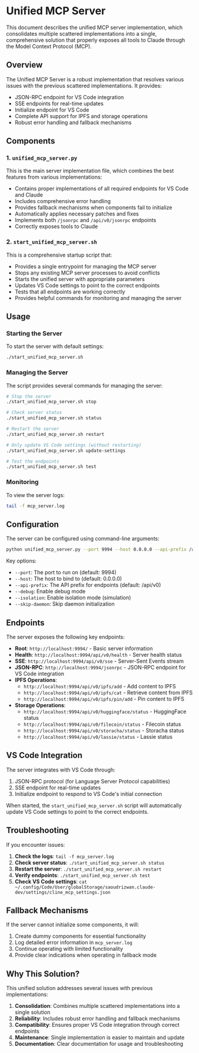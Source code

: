 # Unified MCP Server

This document describes the unified MCP server implementation, which consolidates multiple scattered implementations into a single, comprehensive solution that properly exposes all tools to Claude through the Model Context Protocol (MCP).

## Overview

The Unified MCP Server is a robust implementation that resolves various issues with the previous scattered implementations. It provides:

- JSON-RPC endpoint for VS Code integration
- SSE endpoints for real-time updates
- Initialize endpoint for VS Code
- Complete API support for IPFS and storage operations
- Robust error handling and fallback mechanisms

## Components

### 1. `unified_mcp_server.py`

This is the main server implementation file, which combines the best features from various implementations:

- Contains proper implementations of all required endpoints for VS Code and Claude
- Includes comprehensive error handling
- Provides fallback mechanisms when components fail to initialize
- Automatically applies necessary patches and fixes
- Implements both `/jsonrpc` and `/api/v0/jsonrpc` endpoints
- Correctly exposes tools to Claude

### 2. `start_unified_mcp_server.sh`

This is a comprehensive startup script that:

- Provides a single entrypoint for managing the MCP server
- Stops any existing MCP server processes to avoid conflicts
- Starts the unified server with appropriate parameters
- Updates VS Code settings to point to the correct endpoints
- Tests that all endpoints are working correctly
- Provides helpful commands for monitoring and managing the server

## Usage

### Starting the Server

To start the server with default settings:

```bash
./start_unified_mcp_server.sh
```

### Managing the Server

The script provides several commands for managing the server:

```bash
# Stop the server
./start_unified_mcp_server.sh stop

# Check server status
./start_unified_mcp_server.sh status

# Restart the server
./start_unified_mcp_server.sh restart

# Only update VS Code settings (without restarting)
./start_unified_mcp_server.sh update-settings

# Test the endpoints
./start_unified_mcp_server.sh test
```

### Monitoring

To view the server logs:

```bash
tail -f mcp_server.log
```

## Configuration

The server can be configured using command-line arguments:

```bash
python unified_mcp_server.py --port 9994 --host 0.0.0.0 --api-prefix /api/v0 --debug
```

Key options:

- `--port`: The port to run on (default: 9994)
- `--host`: The host to bind to (default: 0.0.0.0)
- `--api-prefix`: The API prefix for endpoints (default: /api/v0)
- `--debug`: Enable debug mode
- `--isolation`: Enable isolation mode (simulation)
- `--skip-daemon`: Skip daemon initialization

## Endpoints

The server exposes the following key endpoints:

- **Root**: `http://localhost:9994/` - Basic server information
- **Health**: `http://localhost:9994/api/v0/health` - Server health status
- **SSE**: `http://localhost:9994/api/v0/sse` - Server-Sent Events stream
- **JSON-RPC**: `http://localhost:9994/jsonrpc` - JSON-RPC endpoint for VS Code integration
- **IPFS Operations**:
  - `http://localhost:9994/api/v0/ipfs/add` - Add content to IPFS
  - `http://localhost:9994/api/v0/ipfs/cat` - Retrieve content from IPFS
  - `http://localhost:9994/api/v0/ipfs/pin/add` - Pin content to IPFS
- **Storage Operations**:
  - `http://localhost:9994/api/v0/huggingface/status` - HuggingFace status
  - `http://localhost:9994/api/v0/filecoin/status` - Filecoin status
  - `http://localhost:9994/api/v0/storacha/status` - Storacha status
  - `http://localhost:9994/api/v0/lassie/status` - Lassie status

## VS Code Integration

The server integrates with VS Code through:

1. JSON-RPC protocol (for Language Server Protocol capabilities)
2. SSE endpoint for real-time updates
3. Initialize endpoint to respond to VS Code's initial connection

When started, the `start_unified_mcp_server.sh` script will automatically update VS Code settings to point to the correct endpoints.

## Troubleshooting

If you encounter issues:

1. **Check the logs**: `tail -f mcp_server.log`
2. **Check server status**: `./start_unified_mcp_server.sh status`
3. **Restart the server**: `./start_unified_mcp_server.sh restart`
4. **Verify endpoints**: `./start_unified_mcp_server.sh test`
5. **Check VS Code settings**: `cat ~/.config/Code/User/globalStorage/saoudrizwan.claude-dev/settings/cline_mcp_settings.json`

## Fallback Mechanisms

If the server cannot initialize some components, it will:

1. Create dummy components for essential functionality
2. Log detailed error information in `mcp_server.log`
3. Continue operating with limited functionality
4. Provide clear indications when operating in fallback mode

## Why This Solution?

This unified solution addresses several issues with previous implementations:

1. **Consolidation**: Combines multiple scattered implementations into a single solution
2. **Reliability**: Includes robust error handling and fallback mechanisms
3. **Compatibility**: Ensures proper VS Code integration through correct endpoints
4. **Maintenance**: Single implementation is easier to maintain and update
5. **Documentation**: Clear documentation for usage and troubleshooting
